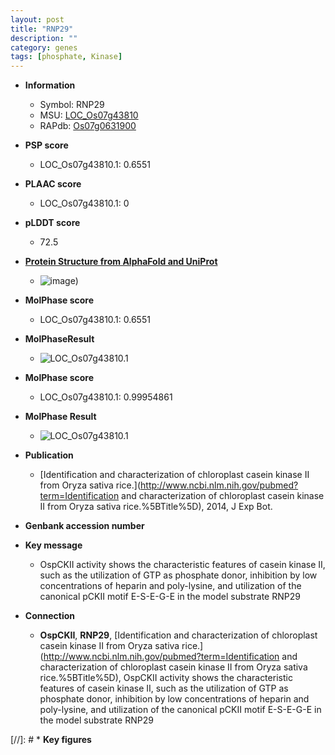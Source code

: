 ```yaml
---
layout: post
title: "RNP29"
description: ""
category: genes
tags: [phosphate, Kinase]
---
```


* **Information**  
    + Symbol: RNP29  
    + MSU: [LOC_Os07g43810](http://rice.plantbiology.msu.edu/cgi-bin/ORF_infopage.cgi?orf=LOC_Os07g43810)  
    + RAPdb: [Os07g0631900](http://rapdb.dna.affrc.go.jp/viewer/gbrowse_details/irgsp1?name=Os07g0631900)  

* **PSP score**  
    + LOC_Os07g43810.1: 0.6551 

* **PLAAC score**  
    + LOC_Os07g43810.1: 0 

* **pLDDT score**
    + 72.5

* **[Protein Structure from AlphaFold and UniProt](https://www.uniprot.org/uniprotkb/Q8LHN4/entry#structure)**
    + ![image](https://ricepsp.github.io/images/Q8/AF-Q8LHN4-F1.png))

* **MolPhase score**
    + LOC_Os07g43810.1: 0.6551

* **MolPhaseResult**
    + ![LOC_Os07g43810.1](https://ricepsp.github.io/pictures/LOC_Os07g/LOC_Os07g43810.1.png)

* **MolPhase score**
    + LOC_Os07g43810.1: 0.99954861

* **MolPhase Result**
    + ![LOC_Os07g43810.1](https://304243504.github.io/Pictures/LOC_Os07g/LOC_Os07g43810.1.png)

* **Publication**  
    + [Identification and characterization of chloroplast casein kinase II from Oryza sativa rice.](http://www.ncbi.nlm.nih.gov/pubmed?term=Identification and characterization of chloroplast casein kinase II from Oryza sativa rice.%5BTitle%5D), 2014, J Exp Bot.

* **Genbank accession number**  

* **Key message**  
    + OspCKII activity shows the characteristic features of casein kinase II, such as the utilization of GTP as phosphate donor, inhibition by low concentrations of heparin and poly-lysine, and utilization of the canonical pCKII motif E-S-E-G-E in the model substrate RNP29

* **Connection**  
    + __OspCKII__, __RNP29__, [Identification and characterization of chloroplast casein kinase II from Oryza sativa rice.](http://www.ncbi.nlm.nih.gov/pubmed?term=Identification and characterization of chloroplast casein kinase II from Oryza sativa rice.%5BTitle%5D), OspCKII activity shows the characteristic features of casein kinase II, such as the utilization of GTP as phosphate donor, inhibition by low concentrations of heparin and poly-lysine, and utilization of the canonical pCKII motif E-S-E-G-E in the model substrate RNP29

[//]: # * **Key figures**  


